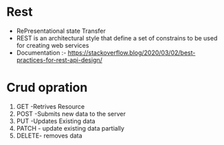 # Rest
- RePresentational state Transfer
- REST is an architectural style that define a set of constrains to be used for creating web services
- Documentation :- https://stackoverflow.blog/2020/03/02/best-practices-for-rest-api-design/

# Crud opration

1. GET -Retrives Resource
2. POST -Submits new data to the server
3. PUT -Updates Existing data
4. PATCH - update existing data partially
5. DELETE- removes data